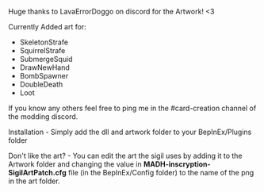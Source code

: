 Huge thanks to LavaErrorDoggo on discord for the Artwork! <3

Currently Added art for:
 - SkeletonStrafe
 - SquirrelStrafe
 - SubmergeSquid
 - DrawNewHand
 - BombSpawner
 - DoubleDeath
 - Loot
 
 If you know any others feel free to ping me in the #card-creation channel of the modding discord.
 
 Installation -
 Simply add the dll and artwork folder to your BepInEx/Plugins folder
 
 Don't like the art? -
 You can edit the art the sigil uses by adding it to the Artwork folder and changing the value in **MADH-inscryption-SigilArtPatch.cfg** file (in the BepInEx/Config folder) to the name of the png in the art folder.